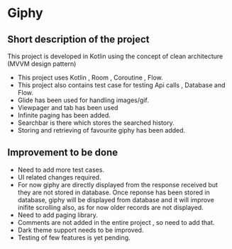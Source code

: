 # Giphy

## Short description of the project
This project is developed in Kotlin using the concept of clean architecture (MVVM design pattern)
- This project uses Kotlin , Room , Coroutine , Flow.
- This project also contains test case for testing Api calls , Database and Flow.
- Glide has been used for handling images/gif.
- Viewpager and tab has been used
- Infinite paging has been added.
- Searchbar is there which stores the searched history.
- Storing and retrieving of favourite giphy has been added.

## Improvement to be done
- Need to add more test cases.
- UI related changes required.
- For now giphy are directly displayed from the response received but they are not stored in database. Once reponse has been stored in database, giphy will be displayed from database and it will improve inifite scrolling also, as for now older records are not displayed.
- Need to add paging library.
- Comments are not added in the entire project , so need to add that.
- Dark theme support needs to be improved.
- Testing of few features is yet pending.

